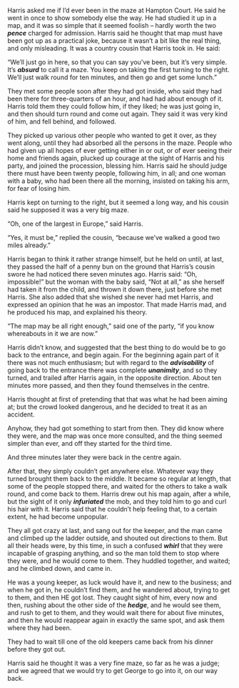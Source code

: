 Harris asked me if I’d ever been in the maze at Hampton Court. He said he went in once to show somebody else the way. He had studied it up in a map, and it was so simple that it seemed foolish – hardly worth the two _**pence**_ charged for admission. Harris said he thought that map must have been got up as a practical joke, because it wasn’t a bit like the real thing, and only misleading. It was a country cousin that Harris took in. He said:

“We’ll just go in here, so that you can say you’ve been, but it’s very simple. It’s _**absurd**_ to call it a maze. You keep on taking the first turning to the right. We’ll just walk round for ten minutes, and then go and get some lunch.”

They met some people soon after they had got inside, who said they had been there for three-quarters of an hour, and had had about enough of it. Harris told them they could follow him, if they liked; he was just going in, and then should turn round and come out again. They said it was very kind of him, and fell behind, and followed.

They picked up various other people who wanted to get it over, as they went along, until they had absorbed all the persons in the maze. People who had given up all hopes of ever getting either in or out, or of ever seeing their home and friends again, plucked up courage at the sight of Harris and his party, and joined the procession, blessing him. Harris said he should judge there must have been twenty people, following him, in all; and one woman with a baby, who had been there all the morning, insisted on taking his arm, for fear of losing him.

Harris kept on turning to the right, but it seemed a long way, and his cousin said he supposed it was a very big maze.

“Oh, one of the largest in Europe,” said Harris.

“Yes, it must be,” replied the cousin, “because we’ve walked a good two miles already.”

Harris began to think it rather strange himself, but he held on until, at last, they passed the half of a penny bun on the ground that Harris’s cousin swore he had noticed there seven minutes ago. Harris said: “Oh, impossible!” but the woman with the baby said, “Not at all,” as she herself had taken it from the child, and thrown it down there, just before she met Harris. She also added that she wished she never had met Harris, and expressed an opinion that he was an impostor. That made Harris mad, and he produced his map, and explained his theory.

“The map may be all right enough,” said one of the party, “if you know whereabouts in it we are now.”

Harris didn’t know, and suggested that the best thing to do would be to go back to the entrance, and begin again. For the beginning again part of it there was not much enthusiasm; but with regard to the _**advisability**_ of going back to the entrance there was complete _**unanimity**_, and so they turned, and trailed after Harris again, in the opposite direction. About ten minutes more passed, and then they found themselves in the centre.

Harris thought at first of pretending that that was what he had been aiming at; but the crowd looked dangerous, and he decided to treat it as an accident.

Anyhow, they had got something to start from then. They did know where they were, and the map was once more consulted, and the thing seemed simpler than ever, and off they started for the third time.

And three minutes later they were back in the centre again.

After that, they simply couldn’t get anywhere else. Whatever way they turned brought them back to the middle. It became so regular at length, that some of the people stopped there, and waited for the others to take a walk round, and come back to them. Harris drew out his map again, after a while, but the sight of it only _**infuriated**_ the mob, and they told him to go and curl his hair with it. Harris said that he couldn’t help feeling that, to a certain extent, he had become unpopular.

They all got crazy at last, and sang out for the keeper, and the man came and climbed up the ladder outside, and shouted out directions to them. But all their heads were, by this time, in such a confused _**whirl**_ that they were incapable of grasping anything, and so the man told them to stop where they were, and he would come to them. They huddled together, and waited; and he climbed down, and came in.

He was a young keeper, as luck would have it, and new to the business; and when he got in, he couldn’t find them, and he wandered about, trying to get to them, and then HE got lost. They caught sight of him, every now and then, rushing about the other side of the **_hedge_**, and he would see them, and rush to get to them, and they would wait there for about five minutes, and then he would reappear again in exactly the same spot, and ask them where they had been.

They had to wait till one of the old keepers came back from his dinner before they got out.

Harris said he thought it was a very fine maze, so far as he was a judge; and we agreed that we would try to get George to go into it, on our way back.
